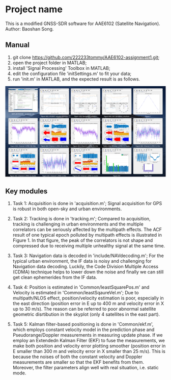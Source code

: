 # Project name

This is a modified GNSS-SDR software for AAE6102 (Satellite Navigation).
Author: Baoshan Song.


## Manual

1. git clone https://github.com/222233tommy/AAE6102-assignment1.git;
2. open the project folder in MATLAB;
3. install 'Signal Processing' Toolbox in MATLAB;
4. edit the configuration file 'initSettings.m' to fit your data;
5. run 'init.m' in MATLAB, and the expected result is as follows.

![Expected result](https://github.com/222233tommy/AAE6102-assignment1/blob/main/data/1911741612638_.pic_hd.jpg) 

## Key modules
1. Task 1: Acquisition is done in 'acquisition.m';
  Signal acquisition for GPS is robust in both open-sky and urban environments. 
   
2. Task 2: Tracking is done in 'tracking.m';
   Compared to acquisition, tracking is challenging in urban environments and the multiple correlators can be seriously affected by the multipath effects. The ACF result of one typical epoch polluted by multipath effects is illustrated in Figure 1. In that figure, the peak of the correlators is not shape and compressed due to receiving multiple unhealthy signal at the same time.
   
3. Task 3: Navigation data is decoded in 'include/NAVdecoding.m';
    For the typical urban environment, the IF data is noisy and challenging for Navigation data decoding. Luckily, the Code Division Multiple Access (CDMA) technique helps to lower down the noise and finally we can still get clean ephemerides from the IF data. 
   
4. Task 4: Position is estimated in 'Common/leastSquarePos.m' and Velocity is estimated in 'Common/leastSqaureVel.m';
   Due to multipath/NLOS effect, position/velocity estimation is poor, especially in the east direction (position error in E up to 400 m and velocity error in X up to 30 m/s). The reason can be referred to poor abnormal satellite geometric disrtibution in the skyplot (only 4 satellites in the east part).
   
5. Task 5: Kalman filter-based positioning is done in 'Common/ekf.m', which employs constant velocity model in the prediction phase and Pseudorange/Doppler measurements in measuring update phase.
   If we employ an Extendedn Kalman Filter (EKF) to fuse the measurements, we make both position and velocity error plotting smoother (position error in E smaller than 300 m and velocity error in X smaller than 25 m/s). This is because the noises of both the constant velocity and Doppler measurements are smaller so that the EKF benefits from them. Moreover, the filter parameters align well with real situation, i.e. static mode.
